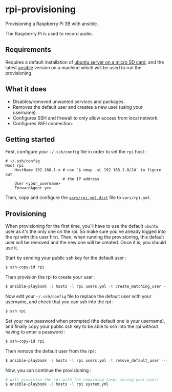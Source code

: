 # rpi-provisioning

Provisioning a Raspberry Pi 3B with ansible.

The Raspberry Pi is used to record audio.

## Requirements

Requires a default installation of [ubuntu server on a micro SD card](https://ubuntu.com/tutorials/how-to-install-ubuntu-on-your-raspberry-pi#1-overview),
and the latest [ansible](https://docs.ansible.com/ansible/latest/installation_guide/intro_installation.html)
version on a machine which will be used to run the provisioning.

## What it does

- Disables/removed unwanted services and packages.
- Removes the default user and creates a new user (using your username).
- Configures SSH and firewall to only allow access from local network.
- Configures WiFi connection.

## Getting started

First, configure your `~/.ssh/config` file in order to set the `rpi` host :

```
# ~/.ssh/config
Host rpi
    HostName 192.168.1.x # use `$ nmap -sL 192.168.1.0/24` to figure out
                         # the IP address
    User <your_username>
    ForwardAgent yes
```

Then, copy and configure the [`vars/rpi.yml.dist`](/vars/rpi.yml.dist) file to
`vars/rpi.yml`.

## Provisioning

When provisioning for the first time, you'll have to use the default `ubuntu`
user as it's the only one on the rpi. So make sure you've already logged into
the rpi with this user first. Then, when running the provisioning,
this default user will be removed and the new one will be created. Once it is,
you should use it.

Start by sending your public ssh key for the default user :

```bash
$ ssh-copy-id rpi
```

Then provision the rpi to create your user :

```bash
$ ansible-playbook -i hosts -l rpi users.yml -t create_matching_user --ask-become-pass
```

Now edit your `~/.ssh/config` file to replace the default user with your
username, and check that you can ssh into the rpi :

```bash
$ ssh rpi
```

Set your new password when prompted (the default one is your username), and
finally copy your public ssh key to be able to ssh into the rpi without having
to enter a password :

```bash
$ ssh-copy-id rpi
```

Then remove the default user from the rpi :

```bash
$ ansible-playbook -i hosts -l rpi users.yml -t remove_default_user --ask-become-pass
```

Now, you can continue the provisioning :

```bash
# will provision the rpi with the remaining tasks (using your user)
$ ansible-playbook -i hosts -l rpi system.yml
```
